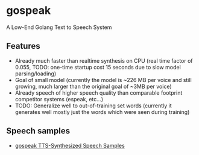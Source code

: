 # gospeak

A Low-End Golang Text to Speech System

## Features

- Already much faster than realtime synthesis on CPU (real time factor of 0.055, TODO: one-time startup cost 15 seconds due to slow model parsing/loading)
- Goal of small model (currently the model is ~226 MB per voice and still growing, much larger than the original goal of ~3MB per voice)
- Already speech of higher speech quality than comparable footprint competitor systems (espeak, etc...)
- TODO: Generalize well to out-of-training set words (currently it generates well mostly just the words which were seen during training)

## Speech samples

- [gospeak TTS-Synthesized Speech Samples](https://github.com/neurlang/gospeak/wiki/TTS-Synthesized-Speech-Samples)
